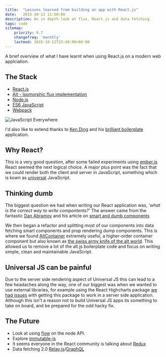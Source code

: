 ```yaml
---
title:  "Lessons learned from building an app with React.js"
date:   2015-10-12 11:50:00
description: An in depth look at flux, React.js and data fetching.
tags: code
sitemap:
    priority: 0.7
    changefreq: 'monthly'
    lastmod: 2015-10-12T23:49:00+00:00
---
```


A brief overview of what I have learnt when using React.js on a modern web applciation.

## The Stack

-   [React.js](https://facebook.github.io/react/)
-   [Alt - Isomorphic flux implementation](http://alt.js.org)
-   [Node.js](https://nodejs.org/en/)
-   [ES6 JavaScript](https://github.com/lukehoban/es6features)
-   [Webpack](https://webpack.github.io/)

![JavaScript Everywhere](https://media.licdn.com/mpr/mpr/shrinknp_800_800/p/5/005/0b6/1c4/199aff3.jpg)

I'd also like to extend thanks to [Ken Ding](https://github.com/choonkending) and his [brilliant boilerplate](https://github.com/choonkending/react-webpack-node) application.

## Why React?

This is a very good question, after some failed experiments using [ember.js](http://emberjs.com/) React seemed the next logical choice. A major  plus point was the fact that we could render both the client and server in JavaScript, something which is kown as [universal](https://medium.com/@mjackson/universal-javascript-4761051b7ae9) JavaScript.

## Thinking dumb

The biggest question we had when writing our React application was, *'what is the correct way to write compontents?'* The answer came from the fantastic [Dan Abramov](https://twitter.com/dan_abramov) and his article on [smart and dumb components](https://medium.com/@dan_abramov/smart-and-dumb-components-7ca2f9a7c7d0)

We then began a refactor and splitting most of our components into data fetching smart components and prop rendering dump components. This is where we found [AltContainer](http://alt.js.org/docs/components/altContainer/) extremely useful, a higher-order container component but also known as [the swiss army knife of the alt world](https://github.com/goatslacker/alt/blob/master/components/AltContainer.js). This allowed us to remove a lot of the alt.js boilerplate code and focus on writing simple, clean and maintainable JavaScript.

## Universal JS can be painful

Due to the server side rendering aspect of Universal JS this can lead to a few headaches along the way, one of our biggest was when we wanted to use external libraries, for example using the React Highcharts package [we had issues](https://github.com/kirjs/react-highcharts/issues/12) with getting this package to work in a server side application. Although this isn't a reason not to build Universal JS apps its something to take on board, and be prepared for the odd hacky fix.

## The Future

-   Look at using [flow](http://flowtype.org/) on the node API.
-   Explore [immutable-js](https://facebook.github.io/immutable-js/)
-   It seems everyone in the React community is talking about [Redux](https://github.com/rackt/redux)
-   Data fetching 2.0 [Relay.js](http://facebook.github.io/react/blog/2015/05/01/graphql-introduction.html)/[GraphQL](http://facebook.github.io/react/blog/2015/08/11/relay-technical-preview.html)
